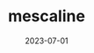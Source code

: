 ---
title: "mescaline"
cc-type: hashtag
date: 2023-07-01
hashtag: mescaline
tags:
  - Schedule I
  - psychedelic
  - drug
---